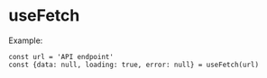 # useFetch

Example:

```
const url = 'API endpoint'
const {data: null, loading: true, error: null} = useFetch(url)
```

